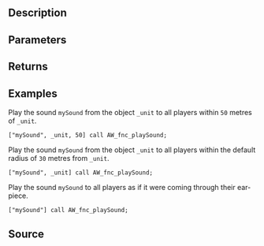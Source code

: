 ## Description

## Parameters

## Returns

## Examples

Play the sound `mySound` from the object `_unit` to all players within `50` metres of `_unit`.

```sqf
["mySound", _unit, 50] call AW_fnc_playSound;
```

Play the sound `mySound` from the object `_unit` to all players within the default radius of `30` metres from `_unit`.

```sqf
["mySound", _unit] call AW_fnc_playSound;
```

Play the sound `mySound` to all players as if it were coming through their ear-piece.

```sqf
["mySound"] call AW_fnc_playSound;
```

## Source

<script src="http://gist-it.appspot.com/https://github.com/jpwilliams/I-A-3/blob/master/functions/players/fn_playSound.sqf?footer=0">
</script>